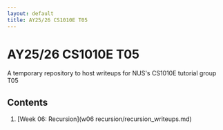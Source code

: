 ```yaml
---
layout: default
title: AY25/26 CS1010E T05
---
```

# AY25/26 CS1010E T05

A temporary repository to host writeups for NUS's CS1010E tutorial group T05

## Contents

1. [Week 06: Recursion](w06 recursion/recursion_writeups.md)
